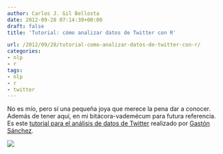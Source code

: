 ```yaml
---
author: Carlos J. Gil Bellosta
date: 2012-09-28 07:14:39+00:00
draft: false
title: 'Tutorial: cómo analizar datos de Twitter con R'

url: /2012/09/28/tutorial-como-analizar-datos-de-twitter-con-r/
categories:
- nlp
- r
tags:
- nlp
- r
- twitter
---
```


No es mío, pero sí una pequeña joya que merece la pena dar a conocer. Además de tener aquí, en mi bitácora-vademécum para futura referencia. Es este [tutorial para el análisis de datos de Twitter](https://sites.google.com/site/miningtwitter/) realizado por [Gastón Sánchez](http://www.gastonsanchez.com/).

[![](/wp-uploads/2012/09/MiningTwitterPicture.png)
](/wp-uploads/2012/09/MiningTwitterPicture.png)
